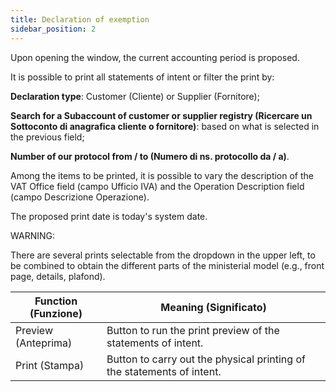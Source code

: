```yaml
---
title: Declaration of exemption
sidebar_position: 2
---
```


Upon opening the window, the current accounting period is proposed.

It is possible to print all statements of intent or filter the print by:

**Declaration type**: Customer (Cliente) or Supplier (Fornitore);

**Search for a Subaccount of customer or supplier registry (Ricercare un Sottoconto di anagrafica cliente o fornitore)**: based on what is selected in the previous field;

**Number of our protocol from / to (Numero di ns. protocollo da / a)**.

Among the items to be printed, it is possible to vary the description of the VAT Office field (campo Ufficio IVA) and the Operation Description field (campo Descrizione Operazione).

The proposed print date is today's system date.

WARNING:

There are several prints selectable from the dropdown in the upper left, to be combined to obtain the different parts of the ministerial model (e.g., front page, details, plafond).



| Function (Funzione) | Meaning (Significato) |
| --- | --- |
| Preview (Anteprima) | Button to run the print preview of the statements of intent. |
| Print (Stampa) | Button to carry out the physical printing of the statements of intent. |